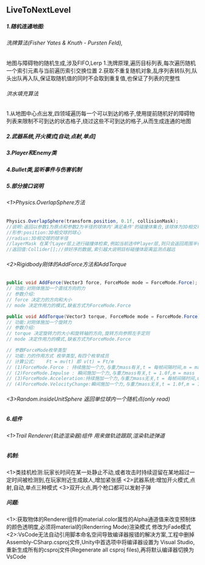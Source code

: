 ## LiveToNextLevel

##### 1.随机连通地图:
###### 洗牌算法(Fisher Yates &amp; Knuth - Pursten Feld),
地图与障碍物的随机生成,涉及FIFO,Lerp
1.洗牌原理,遍历目标列表,每次遍历随机一个索引元素与当前遍历索引交换位置
2.获取不重复随机对象,乱序列表转队列,队头出队再入队,保证取随机值的同时不会取到重复值,也保证了列表的完整性
###### 洪水填充算法
1.从地图中心点出发,四领域遍历每一个可以到达的格子,使用提前随机好的障碍物列表来限制不可到达的状态格子,绕过这些不可到达的格子,从而生成连通的地图

##### 2.武器系统,开火模式[自动,点射,单点]

##### 3.Player和Enemy类

##### 4.Bullet类,监听事件与伤害机制

##### 5.部分接口说明
###### <1>Physics.OverlapSphere方法
```csharp
Physics.OverlapSphere(transform.position, 0.1f, collisionMask);
//说明:返回以参数1为原点和参数2为半径的球体内'满足条件'的碰撞体集合,该球体为3D相交球
//形参:position:3D相交球的球心
//radius:3D相交球的球半径
//layerMask 在某个Layer层上进行碰撞体检索,例如当前选中Player层,则只会返回周围半径内 Layer标示为Player的GameObject的碰撞体集合
//返回值:Collider[];//排好序的数据,索引越大说明目标碰撞体距离监测点越远
```    
###### <2>Rigidbody刚体的AddForce方法和AddTorque
```csharp
public void AddForce(Vector3 force, ForceMode mode = ForceMode.Force);
// 功能:对刚体施加一个直线方向的力 
// 参数介绍:
// force 决定力的方向和大小
// mode 决定作用力的模式,缺省方式为ForceMode.Force

public void AddTorque(Vector3 torque, ForceMode mode = ForceMode.Force);
// 功能:对刚体施加一个旋转力
// 参数介绍:
// torque 决定旋转力的大小和旋转轴的方向,旋转方向参照左手定则
// mode 决定作用力的模式,缺省方式为ForceMode.Force

// 参数ForceMode枚举类型
// 功能:力的作用方式 枚举类型,有四个枚举成员
// 计算公式:    Ft = mv(t) 即 v(t) = Ft/m
// (1)ForceMode.Force : 持续施加一个力,与重力mass有关,t = 每帧间隔时间,m = mass
// (2)ForceMode.Impulse : 瞬间施加一个力,与重力mass有关,t = 1.0f,m = mass
// (3)ForceMode.Acceleration:持续施加一个力,与重力mass无关,t = 每帧间隔时间,m = 1.0f
// (4)ForceMode.VelocityChange:瞬间施加一个力,与重力mass无关,t = 1.0f,m = 1.0f

```    
###### <3>Random.insideUnitSphere 返回单位球内一个随机点(only read)

##### 6.组件
###### <1>Trail Renderer(轨迹渲染器)组件 用来做轨迹跟踪,渲染轨迹弹道

##### 机制:
<1>类挂机检测:玩家长时间在某一处静止不动,或者攻击时持续逗留在某地超过一定时间被检测到,在玩家附近生成敌人,增加紧张感
<2>武器系统:增加开火模式,点射,自动,单点三种模式
<3>双开火点,两个枪口都可以发射子弹

##### 问题:
<1>:获取物体的Renderer组件的material.color属性的Alpha通道值来改变预制体的颜色透明度,必须将material的(Renderring Mode)渲染模式
修改为Fade模式
<2>:VsCode无法自动引用脚本命名空间导致编译器报错的解决方案,工程中删掉Assembly-CSharp.csproj文件,Unity中首选项中将编译器设置为
Visual Studio,重新生成所有的csproj文件(Regenerate all csproj files),再将默认编译器切换为VsCode